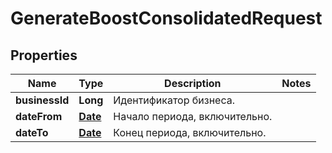 

# GenerateBoostConsolidatedRequest

## Properties

Name | Type | Description | Notes
------------ | ------------- | ------------- | -------------
**businessId** | **Long** | Идентификатор бизнеса. | 
**dateFrom** | [**Date**](Date.md) | Начало периода, включительно. | 
**dateTo** | [**Date**](Date.md) | Конец периода, включительно. | 




